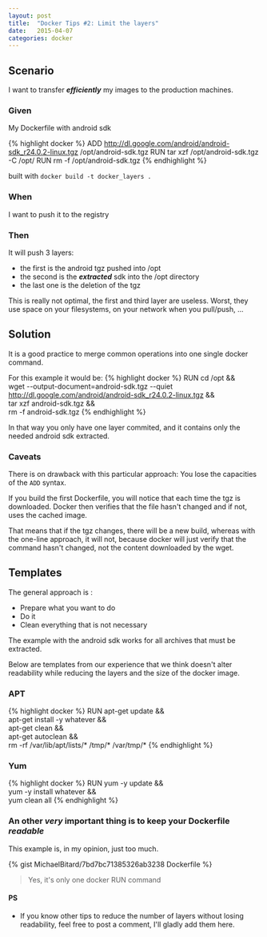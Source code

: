 ```yaml
---
layout: post
title:  "Docker Tips #2: Limit the layers"
date:   2015-04-07
categories: docker
---
```


## Scenario

I want to transfer ***efficiently*** my images to the production machines.

### Given
My Dockerfile with android sdk

{% highlight docker %}
ADD http://dl.google.com/android/android-sdk_r24.0.2-linux.tgz /opt/android-sdk.tgz
RUN tar xzf /opt/android-sdk.tgz -C /opt/
RUN rm -f /opt/android-sdk.tgz
{% endhighlight %}

built with ```docker build -t docker_layers .```

### When
I want to push it to the registry

### Then

It will push 3 layers: 

* the first is the android tgz pushed into /opt
* the second is the ***extracted*** sdk into the /opt directory
* the last one is the deletion of the tgz

This is really not optimal, the first and third layer are useless. Worst, they use space on your filesystems, on your network when you pull/push, ...

## Solution

It is a good practice to merge common operations into one single docker command.

For this example it would be:
{% highlight docker %}
RUN cd /opt && \
    wget --output-document=android-sdk.tgz --quiet http://dl.google.com/android/android-sdk_r24.0.2-linux.tgz && \
    tar xzf android-sdk.tgz && \
    rm -f android-sdk.tgz
{% endhighlight %}

In that way you only have one layer commited, and it contains only the needed android sdk extracted.

### Caveats

There is on drawback with this particular approach: You lose the capacities of the ```ADD``` syntax.

If you build the first Dockerfile, you will notice that each time the tgz is downloaded. Docker then verifies that the file hasn't changed and if not, uses the cached image.

That means that if the tgz changes, there will be a new build, whereas with the one-line approach, it will not, because docker will just verify that the command hasn't changed, not the content downloaded by the wget.


## Templates

The general approach is : 

* Prepare what you want to do
* Do it
* Clean everything that is not necessary


The example with the android sdk works for all archives that must be extracted.

Below are templates from our experience that we think doesn't alter readability while reducing the layers and the size of the docker image.

### APT 
{% highlight docker %}
RUN apt-get update &&  \
    apt-get install -y whatever && \
    apt-get clean && \
    apt-get autoclean && \
    rm -rf /var/lib/apt/lists/* /tmp/* /var/tmp/*
{% endhighlight %}


### Yum
{% highlight docker %}
RUN yum -y update && \
    yum -y install whatever && \
    yum clean all
{% endhighlight %}

### An other ***very*** important thing is to keep your Dockerfile ***readable***

This example is, in my opinion, just too much.

{% gist MichaelBitard/7bd7bc71385326ab3238 Dockerfile %}

> Yes, it's only one docker RUN command	


#### PS

* If you know other tips to reduce the number of layers without losing readability, feel free to post a comment, I'll gladly add them here.

